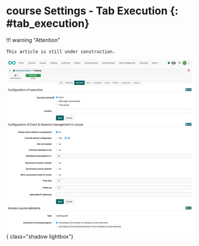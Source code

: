 # course Settings - Tab Execution {: #tab_execution}


!!! warning "Attention"

    This article is still under construction.


![course_settings_execution1_v1_en.png](assets/course_settings_execution1_v1_en.png){ class="shadow lightbox"}

